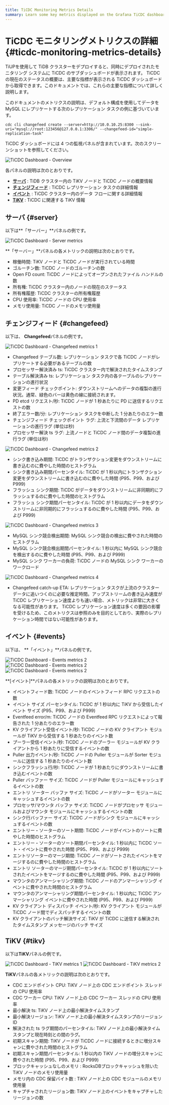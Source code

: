 ```yaml
---
title: TiCDC Monitoring Metrics Details
summary: Learn some key metrics displayed on the Grafana TiCDC dashboard.
---
```


# TiCDC モニタリングメトリクスの詳細 {#ticdc-monitoring-metrics-details}

TiUPを使用して TiDB クラスターをデプロイすると、同時にデプロイされたモニタリング システムに TiCDC のサブダッシュボードが表示されます。 TiCDC の現在のステータスの概要は、主要な指標が表示される TiCDC ダッシュボードから取得できます。このドキュメントでは、これらの主要な指標について詳しく説明します。

このドキュメントのメトリクスの説明は、デフォルト構成を使用してデータを MySQL にレプリケートする次のレプリケーション タスクの例に基づいています。

```shell
cdc cli changefeed create --server=http://10.0.10.25:8300 --sink-uri="mysql://root:123456@127.0.0.1:3306/" --changefeed-id="simple-replication-task"
```

TiCDC ダッシュボードには 4 つの監視パネルが含まれています。次のスクリーンショットを参照してください。

![TiCDC Dashboard - Overview](/media/ticdc/ticdc-dashboard-overview.png)

各パネルの説明は次のとおりです。

-   [**サーバ**](#server) : TiDB クラスター内の TiKV ノードと TiCDC ノードの概要情報
-   [**チェンジフィード**](#changefeed) : TiCDC レプリケーション タスクの詳細情報
-   [**イベント**](#events) : TiCDC クラスター内のデータ フローに関する詳細情報
-   [**TiKV**](#tikv) : TiCDC に関連する TiKV 情報

## サーバ {#server}

以下は**「サーバー」**パネルの例です。

![TiCDC Dashboard - Server metrics](/media/ticdc/ticdc-dashboard-server.png)

**「サーバー」**パネルの各メトリックの説明は次のとおりです。

-   稼働時間: TiKV ノードと TiCDC ノードが実行されている時間
-   ゴルーチン数: TiCDC ノードのゴルーチンの数
-   Open FD count: TiCDC ノードによってオープンされたファイル ハンドルの数
-   所有権: TiCDC クラスター内のノードの現在のステータス
-   所有権履歴: TiCDC クラスターの所有権履歴
-   CPU 使用率: TiCDC ノードの CPU 使用率
-   メモリ使用量: TiCDC ノードのメモリ使用量

## チェンジフィード {#changefeed}

以下は、 **Changefeed**パネルの例です。

![TiCDC Dashboard - Changefeed metrics 1](/media/ticdc/ticdc-dashboard-changefeed-1.png)

-   Changefeed テーブル数: レプリケーション タスクで各 TiCDC ノードがレプリケートする必要があるテーブルの数
-   プロセッサー解決済み ts: TiCDC クラスター内で解決されたタイムスタンプ
-   テーブル解決済み ts: レプリケーション タスク内の各テーブルのレプリケーションの進行状況
-   変更フィード チェックポイント: ダウンストリームへのデータの複製の進行状況。通常、緑色のバーは黄色の線に接続されます。
-   PD etcd リクエスト/秒: TiCDC ノードが 1 秒あたりに PD に送信するリクエストの数
-   終了エラー数/分: レプリケーション タスクを中断した 1 分あたりのエラー数
-   チェンジフィード チェックポイント ラグ: 上流と下流間のデータ レプリケーションの進行ラグ (単位は秒)
-   プロセッサー解決 ts ラグ: 上流ノードと TiCDC ノード間のデータ複製の進行ラグ (単位は秒)

![TiCDC Dashboard - Changefeed metrics 2](/media/ticdc/ticdc-dashboard-changefeed-2.png)

-   シンク書き込み期間: TiCDC がトランザクション変更をダウンストリームに書き込むのに費やした時間のヒストグラム
-   シンク書き込み期間パーセンタイル: TiCDC が 1 秒以内にトランザクション変更をダウンストリームに書き込むのに費やした時間 (P95、P99、および P999)
-   フラッシュ シンク期間: TiCDC がデータをダウンストリームに非同期的にフラッシュするのに費やした時間のヒストグラム
-   フラッシュ シンク期間パーセンタイル: TiCDC が 1 秒以内にデータをダウンストリームに非同期的にフラッシュするのに費やした時間 (P95、P99、および P999)

![TiCDC Dashboard - Changefeed metrics 3](/media/ticdc/ticdc-dashboard-changefeed-3.png)

-   MySQL シンク競合検出期間: MySQL シンク競合の検出に費やされた時間のヒストグラム
-   MySQL シンク競合検出期間パーセンタイル: 1 秒以内に MySQL シンク競合を検出するのに費やした時間 (P95、P99、および P999)
-   MySQL シンク ワーカーの負荷: TiCDC ノードの MySQL シンク ワーカーのワークロード

![TiCDC Dashboard - Changefeed metrics 4](/media/ticdc/ticdc-dashboard-changefeed-4.png)

-   Changefeed catch-up ETA: レプリケーション タスクが上流のクラスター データに追いつくのに必要な推定時間。アップストリームの書き込み速度が TiCDC レプリケーション速度よりも速い場合、メトリックは非常に大きくなる可能性があります。 TiCDC レプリケーション速度は多くの要因の影響を受けるため、このメトリクスは参照のみを目的としており、実際のレプリケーション時間ではない可能性があります。

## イベント {#events}

以下は、 **「イベント」**パネルの例です。

![TiCDC Dashboard - Events metrics 2](/media/ticdc/ticdc-dashboard-events-1.png) ![TiCDC Dashboard - Events metrics 2](/media/ticdc/ticdc-dashboard-events-2.png) ![TiCDC Dashboard - Events metrics 2](/media/ticdc/ticdc-dashboard-events-3.png)

**[イベント]**パネルの各メトリックの説明は次のとおりです。

-   イベントフィード数: TiCDC ノードのイベントフィード RPC リクエストの数
-   イベント サイズ パーセンタイル: TiCDC が 1 秒以内に TiKV から受信したイベント サイズ (P95、P99、および P999)
-   Eventfeed error/m: TiCDC ノードの Eventfeed RPC リクエストによって報告された 1 分あたりのエラー数
-   KV クライアント受信イベント/秒: TiCDC ノードの KV クライアント モジュールが TiKV から受信する 1 秒あたりのイベント数
-   プーラー受信イベント/秒: TiCDC ノードのプーラー モジュールが KV クライアントから 1 秒あたりに受信するイベントの数
-   Puller 出力イベント/秒: TiCDC ノードの Puller モジュールが Sorter モジュールに送信する 1 秒あたりのイベント数
-   シンクフラッシュ行/秒: TiCDC ノードが 1 秒あたりにダウンストリームに書き込むイベントの数
-   Puller バッファー サイズ: TiCDC ノードが Puller モジュールにキャッシュするイベントの数
-   エントリ ソーター バッファ サイズ: TiCDC ノードがソーター モジュールにキャッシュするイベントの数
-   プロセッサ/マウンタ バッファ サイズ: TiCDC ノードがプロセッサ モジュールおよびマウンタ モジュールにキャッシュするイベントの数
-   シンク行バッファー サイズ: TiCDC ノードがシンク モジュールにキャッシュするイベントの数
-   エントリー・ソーターのソート期間: TiCDC ノードがイベントのソートに費やした時間のヒストグラム
-   エントリー・ソーターのソート期間パーセンタイル: 1 秒以内に TiCDC ソート・イベントに費やされた時間 (P95、P99、および P999)
-   エントリソーターのマージ期間: TiCDC ノードがソートされたイベントをマージするのに費やした時間のヒストグラム
-   エントリ ソーターのマージ期間パーセンタイル: TiCDC が 1 秒以内にソートされたイベントをマージするのに費やした時間 (P95、P99、および P999)
-   マウンタのアンマーシャリング期間: TiCDC ノードのアンマーシャリング イベントに費やされた時間のヒストグラム
-   マウンタのアンマーシャリング期間パーセンタイル: 1 秒以内に TiCDC アンマーシャリング イベントに費やされた時間 (P95、P99、および P999)
-   KV クライアント ディスパッチ イベント/秒: KV クライアント モジュールが TiCDC ノード間でディスパッチするイベントの数
-   KV クライアントのバッチ解決サイズ: TiKV が TiCDC に送信する解決されたタイムスタンプ メッセージのバッチ サイズ

## TiKV {#tikv}

以下は**TiKV**パネルの例です。

![TiCDC Dashboard - TiKV metrics 1](/media/ticdc/ticdc-dashboard-tikv-1.png) ![TiCDC Dashboard - TiKV metrics 2](/media/ticdc/ticdc-dashboard-tikv-2.png)

**TiKV**パネルの各メトリックの説明は次のとおりです。

-   CDC エンドポイント CPU: TiKV ノード上の CDC エンドポイント スレッドの CPU 使用率
-   CDC ワーカー CPU: TiKV ノード上の CDC ワーカー スレッドの CPU 使用率
-   最小解決 ts: TiKV ノード上の最小解決タイムスタンプ
-   最小解決リージョン: TiKV ノード上の最小解決タイムスタンプのリージョンID
-   解決された ts ラグ期間のパーセンタイル: TiKV ノード上の最小解決タイムスタンプと現在時刻との間のラグ。
-   初期スキャン期間: TiKV ノードが TiCDC ノードに接続するときに増分スキャンに費やされた時間のヒストグラム
-   初期スキャン期間パーセンタイル: 1 秒以内の TiKV ノードの増分スキャンに費やされた時間 (P95、P99、および P999)
-   ブロックキャッシュなしのメモリ : RocksDBブロックキャッシュを除いた TiKV ノードのメモリ使用量
-   メモリ内の CDC 保留バイト数 : TiKV ノード上の CDC モジュールのメモリ使用量
-   キャプチャされたリージョン数: TiKV ノード上のイベントをキャプチャしたリージョンの数
